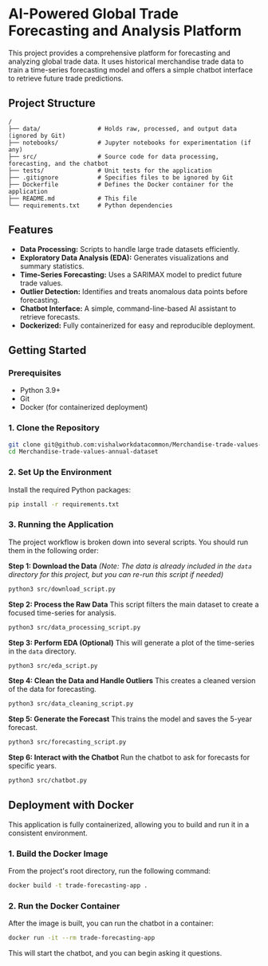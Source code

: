 # AI-Powered Global Trade Forecasting and Analysis Platform

This project provides a comprehensive platform for forecasting and analyzing global trade data. It uses historical merchandise trade data to train a time-series forecasting model and offers a simple chatbot interface to retrieve future trade predictions.

## Project Structure

```
/
├── data/                # Holds raw, processed, and output data (ignored by Git)
├── notebooks/           # Jupyter notebooks for experimentation (if any)
├── src/                 # Source code for data processing, forecasting, and the chatbot
├── tests/               # Unit tests for the application
├── .gitignore           # Specifies files to be ignored by Git
├── Dockerfile           # Defines the Docker container for the application
├── README.md            # This file
└── requirements.txt     # Python dependencies
```

## Features

- **Data Processing:** Scripts to handle large trade datasets efficiently.
- **Exploratory Data Analysis (EDA):** Generates visualizations and summary statistics.
- **Time-Series Forecasting:** Uses a SARIMAX model to predict future trade values.
- **Outlier Detection:** Identifies and treats anomalous data points before forecasting.
- **Chatbot Interface:** A simple, command-line-based AI assistant to retrieve forecasts.
- **Dockerized:** Fully containerized for easy and reproducible deployment.

## Getting Started

### Prerequisites

- Python 3.9+
- Git
- Docker (for containerized deployment)

### 1. Clone the Repository

```bash
git clone git@github.com:vishalworkdatacommon/Merchandise-trade-values-annual-dataset.git
cd Merchandise-trade-values-annual-dataset
```

### 2. Set Up the Environment

Install the required Python packages:

```bash
pip install -r requirements.txt
```

### 3. Running the Application

The project workflow is broken down into several scripts. You should run them in the following order:

**Step 1: Download the Data**
*(Note: The data is already included in the `data` directory for this project, but you can re-run this script if needed)*
```bash
python3 src/download_script.py
```

**Step 2: Process the Raw Data**
This script filters the main dataset to create a focused time-series for analysis.
```bash
python3 src/data_processing_script.py
```

**Step 3: Perform EDA (Optional)**
This will generate a plot of the time-series in the `data` directory.
```bash
python3 src/eda_script.py
```

**Step 4: Clean the Data and Handle Outliers**
This creates a cleaned version of the data for forecasting.
```bash
python3 src/data_cleaning_script.py
```

**Step 5: Generate the Forecast**
This trains the model and saves the 5-year forecast.
```bash
python3 src/forecasting_script.py
```

**Step 6: Interact with the Chatbot**
Run the chatbot to ask for forecasts for specific years.
```bash
python3 src/chatbot.py
```

## Deployment with Docker

This application is fully containerized, allowing you to build and run it in a consistent environment.

### 1. Build the Docker Image

From the project's root directory, run the following command:

```bash
docker build -t trade-forecasting-app .
```

### 2. Run the Docker Container

After the image is built, you can run the chatbot in a container:

```bash
docker run -it --rm trade-forecasting-app
```

This will start the chatbot, and you can begin asking it questions.
